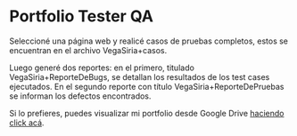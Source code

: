 # Portfolio Tester QA

Seleccioné una página web y realicé casos de pruebas completos, estos se encuentran en el archivo VegaSiria+casos. 

Luego generé dos reportes: en el primero, titulado VegaSiria+ReporteDeBugs, se detallan los resultados de los test cases ejecutados.
En el segundo reporte con título VegaSiria+ReporteDePruebas se informan los defectos encontrados.

Si lo prefieres, puedes visualizar mi portfolio desde Google Drive [haciendo click acá](https://drive.google.com/drive/folders/1Ctw4FEV35agH-RFxmfTe__eWOZAtvACZ?usp=share_link).
